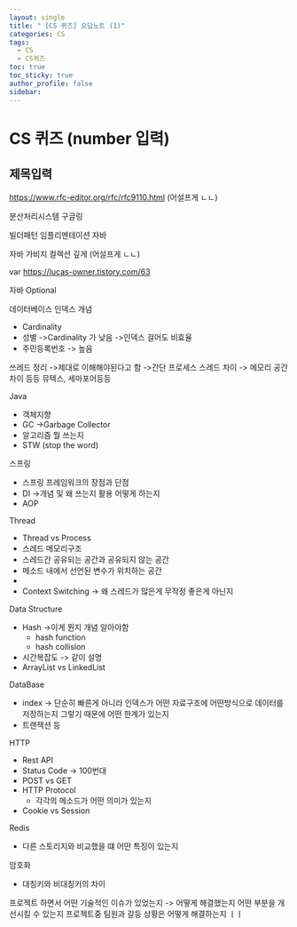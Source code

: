 ```yaml
---
layout: single
title: " [CS 퀴즈] 오답노트 (1)"
categories: CS
tags:
  - CS
  - CS퀴즈
toc: true
toc_sticky: true
author_profile: false
sidebar:
---
```

# CS 퀴즈 (number 입력)
## 제목입력

https://www.rfc-editor.org/rfc/rfc9110.html
(어설프게 ㄴㄴ)

분산처리시스템 구글링

빌더패턴 임플리멘테이션 자바

자바 가비지 컬렉션 깊게 (어설프게 ㄴㄴ)

var
https://lucas-owner.tistory.com/63

자바 Optional

데이터베이스 인덱스 개념
- Cardinality
- 성별 ->Cardinality 가 낮음 ->인덱스 걸어도 비효율
- 주민등록번호 -> 높음

쓰레드 정리 ->제대로 이해해야된다고 함
->간단 프로세스 스레드 차이 -> 메모리 공간차이 등등
뮤텍스, 세마포어등등


Java
- 객체지향
- GC ->Garbage Collector
- 알고리즘 뭘 쓰는지
- STW (stop the word)

스프링

- 스프링 프레임워크의 장점과 단점
- DI ->개념 및 왜 쓰는지 활용 어떻게 하는지
- AOP

Thread

- Thread vs Process
- 스레드 메모리구조
- 스레드간 공유되는 공간과 공유되지 않는 공간
- 메소드 내에서 선언된 변수가 위치하는 공간
- 
- Context Switching -> 왜 스레드가 많은게 무작정 좋은게 아닌지

Data Structure

- Hash ->이게 뭔지 개념 알아야함
	- hash function
	- hash collision
- 시간복잡도 -> 같이 설명
- ArrayList vs LinkedList

DataBase

- index -> 단순히 빠른게 아니라 인덱스가 어떤 자료구조에 어떤방식으로 데이터를 저장하는지 그렇기 때문에 어떤 한계가 있는지
- 트랜잭션 등

HTTP

- Rest API
- Status Code -> 100번대
- POST vs GET
- HTTP Protocol
	- 각각의 메소드가 어떤 의미가 있는지
- Cookie vs Session


Redis

- 다른 스토리지와 비교했을 떄 어떤 특징이 있는지

암호화
- 대칭키와 비대칭키의 차이

프로젝트 하면서 어떤 기술적인 이슈가 있었는지
-> 어떻게 해결했는지
어떤 부분을 개선시킬 수 있는지
프로젝트중 팀원과 갈등 상황은 어떻게 해결하는지
ㅣㅣ
